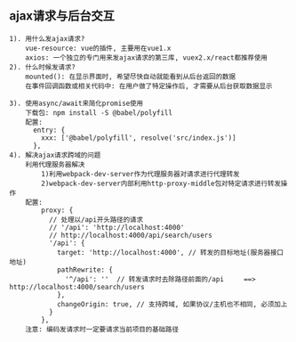 ## ajax请求与后台交互
    1). 用什么发ajax请求?
        vue-resource: vue的插件, 主要用在vue1.x
        axios: 一个独立的专门用来发ajax请求的第三库, vuex2.x/react都推荐使用
    2). 什么时候发请求?
        mounted(): 在显示界面时, 希望尽快自动就能看到从后台返回的数据
        在事件回调函数或相关代码中: 在用户做了特定操作后, 才需要从后台获取数据显示

    3). 使用async/await来简化promise使用
        下载包: npm install -S @babel/polyfill
        配置: 
          entry: {
            xxx: ['@babel/polyfill', resolve('src/index.js')]
          },
    4). 解决ajax请求跨域的问题
        利用代理服务器解决
            1)利用webpack-dev-server作为代理服务器对请求进行代理转发
            2)webpack-dev-server内部利用http-proxy-middle包对特定请求进行转发操作
        配置:
            proxy: {
              // 处理以/api开头路径的请求
              // '/api': 'http://localhost:4000'
              // http://localhost:4000/api/search/users   
              '/api': {
                target: 'http://localhost:4000', // 转发的目标地址(服务器接口地址)
                pathRewrite: {
                  '^/api': ''  // 转发请求时去除路径前面的/api     ==> http://localhost:4000/search/users
                },
                changeOrigin: true, // 支持跨域, 如果协议/主机也不相同, 必须加上
              }
            },
        注意: 编码发请求时一定要请求当前项目的基础路径